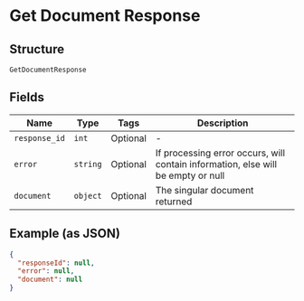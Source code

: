 
# Get Document Response

## Structure

`GetDocumentResponse`

## Fields

| Name | Type | Tags | Description |
|  --- | --- | --- | --- |
| `response_id` | `int` | Optional | - |
| `error` | `string` | Optional | If processing error occurs, will contain information, else will be empty or null |
| `document` | `object` | Optional | The singular document returned |

## Example (as JSON)

```json
{
  "responseId": null,
  "error": null,
  "document": null
}
```

